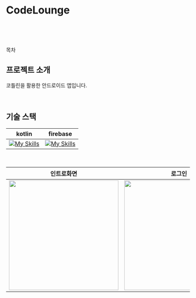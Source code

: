 # CodeLounge
<br>

<p align="center">
  <br>
  <img src="">
  <br>
</p>

목차

## 프로젝트 소개

<p align="justify">
코틀린을 활용한 안드로이드 앱입니다.
</p>

<br>

## 기술 스택

| kotlin | firebase |
| :--------: | :--------: |
|[![My Skills](https://skillicons.dev/icons?i=kotlin&theme=light)](https://skillicons.dev)|[![My Skills](https://skillicons.dev/icons?i=firebase&theme=light)](https://skillicons.dev)|

<br>

|인트로화면|로그인|메인화면|
|:---:|:---:|:---:|
|<img src="https://github.com/user-attachments/assets/b3318eae-ee25-4330-9ad9-8c0a61999272" width="300">|<img src="https://github.com/user-attachments/assets/1dda4c1e-bb2a-4069-8ded-12efc09c4feb" width="300">|<img src="https://github.com/user-attachments/assets/2026970e-4eac-4324-ab84-a14a7b302d91" width="300">|
<br>


